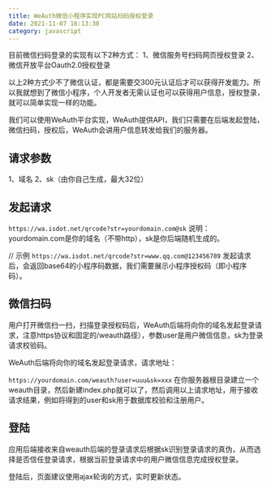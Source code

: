 ```yaml
---
title: WeAuth微信小程序实现PC网站扫码授权登录
date: 2021-11-07 16:13:30
category: javascript
---
```


目前微信扫码登录的实现有以下2种方式：
1、微信服务号扫码网页授权登录
2、微信开放平台Oauth2.0授权登录

以上2种方式少不了微信认证，都是需要交300元认证后才可以获得开发能力。所以我就想到了微信小程序，个人开发者无需认证也可以获得用户信息，授权登录，就可以简单实现一样的功能。

我们可以使用WeAuth平台实现，WeAuth提供API，我们只需要在后端发起登陆，微信扫码，授权后，WeAuth会讲用户信息转发给我们的服务器。

## 请求参数
1、域名
2、sk（由你自己生成，最大32位）

## 发起请求
`https://wa.isdot.net/qrcode?str=yourdomain.com@sk`
说明：yourdomain.com是你的域名（不带http），sk是你后端随机生成的。

// 示例
`https://wa.isdot.net/qrcode?str=www.qq.com@123456789`
发起请求后，会返回base64的小程序码数据，我们需要展示小程序授权码（即小程序码）。

## 微信扫码
用户打开微信扫一扫，扫描登录授权码后，WeAuth后端将向你的域名发起登录请求，注意https协议和固定的/weauth路径），参数user是用户微信信息，sk为登录请求校验码。

WeAuth后端将向你的域名发起登录请求，请求地址：

`https://yourdomain.com/weauth?user=uuu&sk=xxx`
在你服务器根目录建立一个weauth目录，然后新建index.php就可以了，然后调用以上请求地址，用于接收请求结果，例如将得到的user和sk用于数据库校验和注册用户。

## 登陆
应用后端接收来自weauth后端的登录请求后根据sk识别登录请求的真伪，从而选择是否信任登录请求，根据当前登录请求中的用户微信信息完成授权登录。

登陆后，页面建议使用ajax轮询的方式，实时更新状态。
